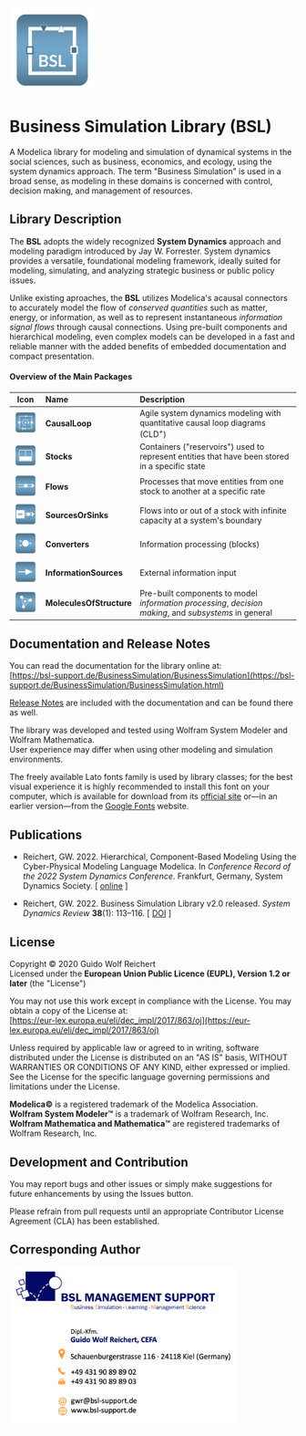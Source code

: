 <p align = "left"><img src = "./BusinessSimulation/Resources/Images/BusinessSimulation.svg" width = 150></p>

# Business Simulation Library (BSL)
A Modelica library for modeling and simulation of dynamical systems in the social sciences, such as business, economics, and ecology, using the system dynamics approach. The term "Business Simulation" is used in a broad sense, as modeling in these domains is concerned with control, decision making, and management of resources.

## Library Description
The __BSL__ adopts the widely recognized __System Dynamics__ approach and modeling paradigm introduced by Jay W. Forrester. System dynamics provides a versatile, foundational modeling framework, ideally suited for modeling, simulating, and analyzing strategic business or public policy issues. 

Unlike existing aproaches, the __BSL__ utilizes Modelica's acausal connectors to accurately model the flow of _conserved quantities_ such as matter, energy, or information, as well as to represent instantaneous _information signal flows_ through causal connections. Using pre-built components and hierarchical modeling, even complex models can be developed in a fast and reliable manner with the added benefits of embedded documentation and compact presentation.

#### Overview of the Main Packages

| Icon     | Name              | Description |
| :-------:|:------------------|:------------|
| <img src = "./BusinessSimulation/Resources/Images/CausalLoop.svg" width = "70"> |  __CausalLoop__ | Agile system dynamics modeling with quantitative causal loop diagrams (CLD<sup>+</sup>) |
| <img src = "./BusinessSimulation/Resources/Images/Stocks.svg" width = "70"> | __Stocks__  | Containers ("reservoirs") used to represent entities that have been stored in a specific state |
| <img src = "./BusinessSimulation/Resources/Images/Flows.svg" width = "70"> | __Flows__ | Processes that move entities from one stock to another at a specific rate |
| <img src = "./BusinessSimulation/Resources/Images/SourcesOrSinks.svg" width = "70"> | __SourcesOrSinks__ | Flows into or out of a stock with infinite capacity at a system's boundary |
| <img src = "./BusinessSimulation/Resources/Images/Converters.svg" width = "70"> | __Converters__ | Information processing (blocks) |
| <img src = "./BusinessSimulation/Resources/Images/InformationSources.svg" width = "70"> | __InformationSources__ | External information input |
| <img src = "./BusinessSimulation/Resources/Images/MoleculesOfStructure.svg" width = "70"> | __MoleculesOfStructure__ | Pre-built components to model _information processing_, _decision making_, and _subsystems_ in general |

## Documentation and Release Notes
You can read the documentation for the library online at:<br>
[https://bsl-support.de/BusinessSimulation/BusinessSimulation](https://bsl-support.de/BusinessSimulation/BusinessSimulation.html)

[Release Notes](https://bsl-support.de/BusinessSimulation/BusinessSimulation.UsersGuide.ReleaseNotes.html) are included with the documentation and can be found there as well.

The library was developed and tested using Wolfram System Modeler and Wolfram Mathematica.<br>User experience may differ when using other modeling and simulation environments.

The freely available Lato fonts family is used by library classes; for the best visual experience it is highly recommended to install this font on your computer, which is available for download from its [official site](https://www.latofonts.com/lato-free-fonts/) or&mdash;in an earlier version&mdash;from the [Google Fonts](https://fonts.google.com/specimen/Lato?query=Lato) website.

## Publications
- Reichert, GW. 2022. Hierarchical, Component-Based Modeling Using the Cyber-Physical Modeling Language Modelica. In <em>Conference Record of the 2022 System Dynamics Conference</em>. Frankfurt, Germany, System Dynamics Society. [&nbsp;<a href="https://proceedings.systemdynamics.org/2022/papers/P1332.pdf">online</a>&nbsp;]

- Reichert, GW. 2022. Business Simulation Library v2.0 released. _System Dynamics Review_
**38**(1): 113–116. [&nbsp;<a href="https://doi.org/10.1002/sdr.1703">DOI</a>&nbsp;]


## License
Copyright © 2020 Guido Wolf Reichert  
Licensed under the **European Union Public Licence (EUPL), Version 1.2 or later** (the "License")

You may not use this work except in compliance with the License. You may obtain a copy of the License at:<br>
[https://eur-lex.europa.eu/eli/dec_impl/2017/863/oj](https://eur-lex.europa.eu/eli/dec_impl/2017/863/oj)

Unless required by applicable law or agreed to in writing, software distributed under the License is distributed on an "AS IS" basis, WITHOUT WARRANTIES OR CONDITIONS OF ANY KIND, either expressed or implied. See the License for the specific language governing permissions and limitations under the License.


__Modelica©__ is a registered trademark of the Modelica Association.</br>
__Wolfram System Modeler&trade;__ is a trademark of Wolfram Research, Inc.</br>
__Wolfram Mathematica and Mathematica&trade;__ are registered trademarks of Wolfram Research, Inc.

## Development and Contribution
You may report bugs and other issues or simply make suggestions for future enhancements by using the Issues button.

Please refrain from pull requests until an appropriate Contributor License Agreement (CLA) has been established.

## Corresponding Author
<p align = "left"><img src="./BusinessSimulation/Resources/Images/UsersGuide/Contact/ContactInformation.png" alt="ContactInformation.png" width="400" />
